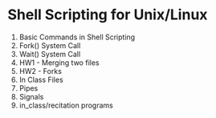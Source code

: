 # Shell Scripting for Unix/Linux

1. Basic Commands in Shell Scripting
2. Fork() System Call
3. Wait() System Call
4. HW1 - Merging two files
5. HW2 - Forks
6. In Class Files
7. Pipes
8. Signals
9. in_class/recitation programs